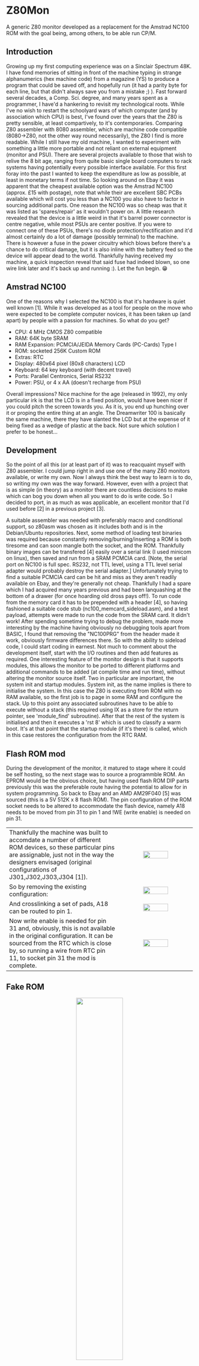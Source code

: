 # Z80Mon
A generic Z80 monitor developed as a replacement for the Amstrad NC100 ROM with the goal being, among others, to be able run CP/M.

## Introduction
Growing up my first computing experience was on a Sinclair Spectrum 48K. I have fond memories of sitting in front of the machine typing in strange alphanumerics (hex machine code) from a magazine (YS) to produce a program that could be saved off, and hopefully run (it had a parity byte for each line, but that didn't always save you from a mistake ;) ). Fast forward several decades, a Comp. Sci. degree, and many years spent as a programmer, I have'd a hankering to revisit my technological roots. While I've no wish to restart the schoolyard wars of which computer (and by association which CPU) is best, I've found over the years that the Z80 is pretty sensible, at least compartively, to it's contemporaries. Comparing Z80 assembler with 8080 assembler, which are machine code compatible (8080->Z80, not the other way round necessarily), the Z80 I find is more readable. While I still have my old machine, I wanted to experiment with something a little more portable and not reliant on external equipment (monitor and PSU). There are several projects available to those that wish to relive the 8 bit age, ranging from quite basic single board computers to rack systems having potentially every possible interface available. For this first foray into the past I wanted to keep the expenditure as low as possible, at least in monetary terms if not time. So looking around on Ebay it was apparent that the cheapest available option was the Amstrad NC100 (approx. £15 with postage), note that while their are excellent SBC PCBs available which will cost you less than a NC100 you also have to factor in sourcing additional parts. One reason the NC100 was so cheap was that it was listed as 'spares/repair' as it wouldn't power on. A little research revealed that the device is a little weird in that it's barrel power connector is centre negative, while most PSUs are center positive. If you were to connect one of these PSUs, there's no diode protection/rectification and it'd almost certainly do a lot of damage (possibly terminal)  to the machine. There is however a fuse in the power circuitry which blows before there's a chance to do critical damage, but it is also inline with the battery feed so the device will appear dead to the world. Thankfully having received my machine, a quick inspection reveal that said fuse had indeed blown, so one wire link later and it's back up and running :). Let the fun begin. :grin:

## Amstrad NC100
One of the reasons why I selected the NC100 is that it's hardware is quiet well known [1]. While it was developed as a tool for people on the move who were expected to be complete computer novices, it has been taken up (and apart) by people with a passion for machines. So what do you get?

* CPU: 4 MHz CMOS Z80 compatible
* RAM: 64K byte SRAM
* RAM Expansion: PCMCIA/JEIDA Memory Cards (PC-Cards) Type I
* ROM: socketed 256K Custom ROM
* Extras: RTC
* Display: 480x64 pixel (80x8 characters) LCD
* Keyboard: 64 key keyboard (with decent travel)
* Ports: Parallel Centronics, Serial RS232
* Power: PSU, or 4 x AA (doesn't recharge from PSU)

Overall impressions? Nice machine for the age (released in 1992), my only particular irk is that the LCD is in a fixed position, would have been nicer if you could pitch the screen towards you. As it is, you end up hunching over it or proping the entire thing at an angle. The Dreamwriter 100 is basically the same machine, there they have slanted the LCD but at the expense of it being fixed as a wedge of plastic at the back. Not sure which solution I prefer to be honest...

## Development
So the point of all this (or at least part of it) was to reacquaint myself with Z80 assembler. I could jump right in and use one of the many Z80 monitors available, or write my own. Now I always think the best way to learn is to do, so writing my own was the way forward. However, even with a project that is as simple (in theory) as a monitor there are countless decisions to make which can bog you down when all you want to do is write code. So I decided to port, in as much as was applicable, an excellent monitor that I'd used before [2] in a previous project [3]. 

A suitable assembler was needed with preferably macro and conditional support, so z80asm was chosen as it includes both and is in the Debian/Ubuntu repositories. Next, some method of loading test binaries was required because constantly removing/burning/inserting a ROM is both tiresome and can soon mangle both the socket, and the ROM. Thankfully binary images can be transfered [4] easily over a serial link (I used minicom on linux), then saved and run from a SRAM PCMCIA card. [Note, the serial port on NC100 is full spec. RS232, not TTL level, using a TTL level serial adapter would probably destroy the serial adapter.] Unfortunately trying to find a suitable PCMCIA card can be hit and miss as they aren't readily available on Ebay, and they're generally not cheap. Thankfully I had a spare which I had acquired many years previous and had been lanquashing at the bottom of a drawer (for once hoarding old dross pays off!). To run code from the memory card it has to be prepended with a header [4], so having fashioned a suitable code stub (nc100_memcard_sideload.asm), and a test payload, attempts were made to run the code from the SRAM card. It didn't work! After spending sometime trying to debug the problem, made more interesting by the machine having obviously no debugging tools apart from BASIC, I found that removing the "NC100PRG" from the header made it work, obviously firmware differences there. So with the ability to sideload code, I could start coding in earnest. Not much to comment about the development itself, start with the I/O routines and then add features as required. One interesting feature of the monitor design is that it supports modules, this allows the monitor to be ported to different platforms and additional commands to be added (at compile time and run time), without altering the monitor source itself. Two in particular are important, the system init and startup modules. System init, as the name implies is there to initialise the system. In this case the Z80 is executing from ROM with no RAM available, so the first job is to page in some RAM and configure the stack. Up to this point any associated subroutines have to be able to execute without a stack (this required using IX as a store for the return pointer, see 'module_find' subroutine). After that the rest of the system is initialised and then it executes a 'rst 8' which is used to classify a warm boot. It's at that point that the startup module (if it's there) is called, which in this case restores the configuration from the RTC RAM. 

## Flash ROM mod
During the development of the monitor, it matured to stage where it could be self hosting, so the next stage was to source a programmble ROM. An EPROM would be the obvious choice, but having used flash ROM DIP parts previously this was the preferable route having the potential to allow for in system programming. So back to Ebay and an AMD AM29F040 [5] was sourced (this is a 5V 512K x 8 flash ROM). The pin configuration of the ROM socket needs to be altered to accommodate the flash device, namely A18 needs to be moved from pin 31 to pin 1 and !WE (write enable) is needed on pin 31.

<table>
 <tr>
  <td width="60%">
Thankfully the machine was built to accomdate a number of different ROM devices, so these particular pins are assignable, just not in the way the designers envisaged (original configurations of J301,J302,J303,J304 [1]).
  </td>
  <td align="center">
<img src="https://github.com/Celliwig/Z80Mon/blob/master/pics/NC100_FlashMod_Jumpers1.jpg?raw=true" height="60%" width="60%">
  </td>
 </tr>
 <tr>
  <td width="60%">
So by removing the existing configuration:
  </td>
  <td align="center">
<img src="https://github.com/Celliwig/Z80Mon/blob/master/pics/NC100_FlashMod_Jumpers2.jpg?raw=true" height="60%" width="60%">
  </td>
 </tr>
 <tr>
  <td width="60%">
And crosslinking a set of pads, A18 can be routed to pin 1. 
  </td>
  <td align="center">
<img src="https://github.com/Celliwig/Z80Mon/blob/master/pics/NC100_FlashMod_Jumpers3.jpg?raw=true" height="60%" width="60%">
  </td>
 </tr>
 <tr>
  <td>
Now write enable is needed for pin 31 and, obviously, this is not available in the original configuration. It can be sourced from the RTC which is close by, so running a wire from RTC pin 11, to socket pin 31 the mod is complete.
  </td>
  <td align="center">
<img src="https://github.com/Celliwig/Z80Mon/blob/master/pics/NC100_FlashMod_WriteEnable.jpg?raw=true" height="60%" width="60%">
  </td>
 </tr>
</table>

## Fake ROM
<p align="center">
<img src="https://github.com/Celliwig/Z80Mon/blob/master/pics/NC100_FlashMod_FlashROM.jpg?raw=true" height="50%" width="50%">
</p>

After that it was time to burn the flash, and here is where things get a little weird. While trying to burn the ROM, the programming software exited with an error. On further examination it turned out the JEDEC manufacture/device ids didn't match the expected values. To start with I was hoping this to be a problem with the device programmer or it's software, I didn't want a dud device. Having checked the values listed in the AMD datasheet and the ROM in a second device, both sides were right and yet the values didn't match. So a little more investigation revealed that the manufacturer/device code was for a Spansion part of the same size but with a different product code. Spansion and AMD are related, so is this a case of a manufacturing error? Or is it that somebody has faked the markings (for the more popular/recognisable AMD component) on the I.C. which does happen?  Who know's? Programming it as a Spansion part proceeded without error, so after plugging it in and powering on the device I was reward with the monitor interface. :thumbsup:

## Monitor
<img src="https://github.com/Celliwig/Z80Mon/blob/master/pics/NC100_monitor.jpg?raw=true" height="50%" width="50%" align="right">

So what features are available in the monitor?

* Download/Upload to memory (Intel Hex format)
* Display/Edit/Clear/Run memory
* Read/Write Ports
* Print registers, set stack pointer

The implementation on the NC100 provides support for:

* Keyboard & LCD
* ROM/RAM/SRAM PCMCIA
* Serial
* RTC
* Setup command which includes:
  * RTC date/time/alarm
  * LCD invert & console redirection (to serial port)
  * Memory page selection 
  * Serial port configuration (baud, etc)
  * Status information (including batteries)
* Flash programmer

## CP/M

Note: Work in progress!!!

With the monitor in a stable state, attention was turned to trying to get CP/M [6] to run. CP/M is a disk operating system that was designed to try and solve the problem of early home computer systems which was incredibly disparate hardware. While software written for one particular machine could in theory run on another machine if they have the same CPU, differences in hardware running the gamut of the controllers including keyboard, display, disk and even memory made software quite bespoke for a system. CP/M tries to unify all of this by hiding terminal (keyboard & display) and disk operations behind a BIOS (Basic Input/Output System) which CP/M then intergrates with to provide a basic DOS. It's something that influenced the development of the IBM PC and MSDOS several years later. Whilst I have used both AmigaDOS and MSDOS, I was interested to try this earlier system and see how it compared.

There are a few sites on the web that have information on CP/M, the best one is probably 'The Unofficial CP/M Web Site' [7]. Here you'll find a collection of resources, including original binaries, source and manuals. CP/M v2.2 appears to be the most sensible starting place for authenticity (there are several extension of CP/M), features and simplicity of BIOS. The first thing you should probably do is RTFM [8], especially the section 'CP/M 2 Alteration' which details the alterations needed for a new system. So the main task is to write a BIOS for the particular harware, this comprises the functions:

* boot - cold start initialisation
* wboot - warm start initialisation
* const - console in status
* conin - console in read
* conout - console output character
* list - list device output character (printer)
* punch	- punch device character out (tape)
* reader - reader device character in (tape)
* home	- move head to home position, track 00, on selected disk
* seldsk	- select a disk drive
* settrk	- set track number for selected disk
* setsec	- set sector number for selected disk
* setdma - set memory address to read/write data
* read - read disk sector to memory
* write - write memory to disk sector
* listst - return list device status
* sectran - disk sector translation

Knowing this it is time to consider hardware. While the monitor supports the keyboard & LCD, the serial interface was chosen as the console device for CP/M as it is much simpler to interface with especially in regard to the graphical LCD (as opposed to character LCD displays). Disks are the next issue, or the lack of them more precisely. While it is in theory possible to connect a disk drive to the serial port (see RangerDisk drives), this is more than a litle ugly and reliant on media that can be several decades old. A more sensible approach would be to use the PCMCIA SRAM card I already had and emulate floppy/hard drives which is precisely what I did. The SRAM card I have is 512KB, while the hardware supports upto 1 MB. Looking at the various disk sizes of the time, they tend to be in the range of 100s of kilobytes. By choosing a base block size of 64k for a virtual disk, a number of virtual disks can be made on an SRAM card that vary in size depending on need. Obviously some additional information needs to be stored if a card is to be split into multiple virtual devices. Handily though CP/M expects the first sector of the first track to contain the boot loader which isn't needed (as it'll be ROM), so this can be reused to store device information (see 'nc100/virtual_disk.asm'). The first job then is to create an admin tool for the monitor that can initialise the SRAM card, create/delete/format virtual disks and get/put system track ('nc100/virtual_disk_admin.asm'). With this done attention could be turned to the BIOS. The serial device is initialised by the monitor, so only the I/O routines are needed and these reuse the existing monitor library. The disk access routines are a little trickier, they need to copy data to/from the SRAM card which is mapped in the memory space on top of CP/M's memory (the system RAM) to a DMA buffer set by CP/M which can be anywhere barring the upper space allocated to the command processor, DOS routines and BIOS. One way to solve this problem is to buffer it first in an additional buffer in the BIOS area, before remapping the memory back to it's normal configuration and doing a second copy to the actual DMA space according to CP/M. The problem with this is that it involves two copies, however this is done at the speed of the system RAM which is (usually) operating much faster than any storage device so the impact is not noticable. When CP/M shipped as a product it was distributed in binary form which had to be patched for your machine, this was to update both BIOS section and also to pointly ammend where the CCP/BDOS/BIOS segment loaded (according to how much RAM you had). These days, with the source available, it is much easier. You just need to set the memory address of where the CCP/BDOS should load [8], and append your BIOS when assembling. Having created the aforementioned binary, this can then be transfered to the monitor where it can be saved to a virtual disk (PUTSYS). Loading this binary from the virtual disk (GETSYS) to the correct memory address [8], and jumping to the code will, if everythings right give you a prompt on the serial port (you need to be running the monitor with console redirection on a terminal).

At this point I should probably point out the major bug with running CP/M on the NC100, the power switch triggers a NMI, the vector for which is in the middle of CP/M's FCB storage so interpreting that as code is a bad idea! I have written a small bit of code to power off the system when you're in CP/M, don't use the power switch. Others have coded around the problem in different ports to the system, this however requires quite a few changes to the disk code where as I want to keep the code base as original as possible.

At this point there's a working CP/M installation, but it can't do much as you have no tools and there isn't even a way to transfer programs manually (kind of). The built-in 'SAVE' command has potential, it can save a specified number of 256 byte blocks to disk. So transfering a binary to RAM with the monitor, and then running CP/M and using 'SAVE' solves this right? Wrong! 'SAVE' has a fixed starting point of 0x0100, which is in the middle of the monitor so no help. But if you change the value of TBASE to 0x8000 (which is in RAM from the monitor's perspective) on an initial build of the CCP/BDOS/BIOS blob. You can then transfer the commands 'PIP' and 'LOAD' using this method, and then do a final build of the CP/M blob reverting TBASE to it's original value. With these two programs you can then proceed to transfer others by converting them to Intel Hex format, using 'PIP' you can save that to file (in your terminal emulator do a text file transfer of the a hex file) and then use 'LOAD' to turn the hex file back into a binary. Cumbersome. So having done that for a few files you'll want to find an actual terminal transfer program, I used 'MBOOT'. Now it was fun time! Having rustled up a copy of ZORK 1, I proceed to do a playthough which was interesting if frustrating at times :).

Here the project has stalled for a bit. One feature I would like get done is intergrate the onboard keyboard and LCD, as using a serial console is unwieldy. RAM is also something I would potentially look at. The NC100 is kitted out with 2x32k static RAM devices, but there is an upgraded version (with the same PCB) the NC150 with a single 128k RAM device. Not sure how easy it would be to source a suitable RAM chip, but the added RAM would be good especially for playing with CP/M 3 (Plus). Another problem was lack of disk space, even with the small size of CP/M programs the SRAM card was starting to run out of space. One partial solution is to use some of the unused space in the flash ROM, several disk image could be stored there (the disk system was designed to support this). However, a larger card of some sort would be the way forward. One solution might be to use the parallel port to drive the unused address lines on the PCMCIA interface which are currently grounded to support a larger SRAM card. Another option could potentially be a flash PCMCIA card, which in theory might be compatible, but they tend to require a PCMCIA type II slot while the NC100 is a type I. Of note is the fact that the card slot plastic surround is detachable and so that might be replaced with one that supports type II cards (which would help as electrically the slots are the same, I think).  I have to admit I'm kind of tempted by an NC200 which is similar hardware in a laptop style case, so has a bigger backlit display and floppy drive (which is a power hog, but could be replaced by a GOTEK drive). Unfortunately, unlike the NC100, they go for silly money on Ebay, I'm not pay >£100 for Z80 system which hasn't even a bus interface.

So an interesting journey, which is not over, merely on hiatus... I hope ;)

## Build
To build the monitor with a list file (useful for after the fact compilation against new targets):

z80asm -o z80mon.hex z80mon.asm nc100/nc100_lib.asm nc100/vdisk_utils.asm nc100/flash_tool.asm -L 2>z80mon.lst

To build the CP/M system binary(CCP/BDOS/BIOS):
z80asm -o cpm2.2/cpm22.hex cpm2.2/cpm22.def cpm2.2/cpm22.z80 cpm2.2/cbios.asm

To convert binary objects so that they can be transfered:

objcopy -v -I binary -O ihex <filename>.hex <filename>.ihex

## Resources
1. Emulator - https://www.ncus.org.uk/files/NC100EM-1.3.TAR.GZ

## References
1. https://www.cpcwiki.eu/index.php?title=A_surgical_guide_to_the_Amstrad_NC
2. https://www.pjrc.com/tech/8051/paulmon2.html
3. https://github.com/Celliwig/Oyster-Terminal
4. The Amstrad Notepad Advanced User Guide [Robin Nixon]: Writing External Programs
5. https://robotics.ee.uwa.edu.au/eyebot5/doc/DataSheets/29F040.pdf
6. https://en.wikipedia.org/wiki/CP/M
7. http://www.cpm.z80.de/
8. http://www.cpm.z80.de/manuals/cpm22-m.pdf
